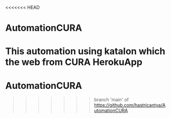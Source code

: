 <<<<<<< HEAD
# AutomationCURA
This automation using katalon which the web from CURA HerokuApp
=======
# AutomationCURA
>>>>>>> branch 'main' of https://github.com/hastricantya/AutomationCURA
